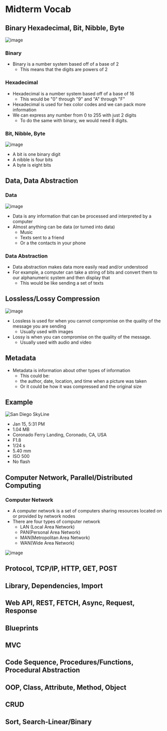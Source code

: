 # Midterm Vocab

## Binary Hexadecimal, Bit, Nibble, Byte
![image](https://www.watelectronics.com/wp-content/uploads/Hexadecimal-and-Binary-Number-System-Representation.jpg)
### Binary
* Binary is a number system based off of a base of 2
  * This means that the digits are powers of 2

### Hexadecimal
* Hexadecimal is a number system based off of a base of 16
  * This would be "0" through "9" and "A" through "F"
* Hexadecimal is used for hex color codes and we can pack more information
* We can express any number from 0 to 255 with just 2 digits
  * To do the same with binary, we would need 8 digits.

### Bit, Nibble, Byte
![image](https://www.dataunitconverter.com/blog/images/bit-nibble-byte-1.png)
* A bit is one binary digit
* A nibble is four bits
* A byte is eight bits

## Data, Data Abstraction
### Data
![image](https://encrypted-tbn0.gstatic.com/images?q=tbn:ANd9GcReAlES1HWaSRCx-0JZlJZ2iQNiZStQ0HCjkQ&usqp=CAU)
* Data is any information that can be processed and interpreted by a computer
* Almost anything can be data (or turned into data)
  * Music
  * Texts sent to a friend
  * Or a the contacts in your phone

### Data Abstraction
* Data abstraction makes data more easily read and/or understood
* For example, a computer can take a string of bits and convert them to our alphanumeric system and then display that
  * This would be like sending a set of texts

## Lossless/Lossy Compression
![image](http://pediaa.com/wp-content/uploads/2018/08/Difference-Between-Lossy-and-Lossless-Compression-Comparison-Summary.jpg)
* Lossless is used for when you cannot compromise on the quality of the message you are sending
  * Usually used with images
* Lossy is when you can compromise on the quality of the message.
  * Usually used with audio and video

## Metadata
* Metadata is information about other types of information
  * This could be:
   * the author, date, location, and time when a picture was taken
  * Or it could be how it was compressed and the original size

## Example
![San Diego SkyLine](https://user-images.githubusercontent.com/89223735/150541637-5378c5d5-7372-4a66-8294-7bc87fce7110.jpeg)
* Jan 15, 5:31 PM
* 1.04 MB
* Coronado Ferry Landing, Coronado, CA, USA
* F1.8
* 1/24 s
* 5.40 mm
* ISO 500
* No flash

## Computer Network, Parallel/Distributed Computing
### Computer Network
* A computer network is a set of computers sharing resources located on or provided by network nodes
* There are four types of computer network
  * LAN (Local Area Network)
  * PAN(Personal Area Network)
  * MAN(Metropolitan Area Network)
  * WAN(Wide Area Network)

![image](https://www.tutorialandexample.com/wp-content/uploads/2019/09/Computer-Network-1.png)

## Protocol, TCP/IP, HTTP, GET, POST


## Library, Dependencies, Import


## Web API, REST, FETCH, Async, Request, Response


## Blueprints


## MVC


## Code Sequence, Procedures/Functions, Procedural Abstraction


## OOP, Class, Attribute, Method, Object


## CRUD


## Sort, Search-Linear/Binary

